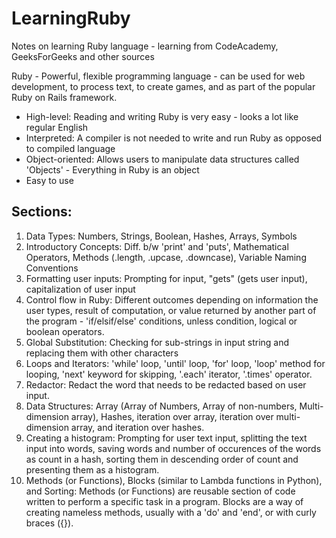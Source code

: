 # LearningRuby
Notes on learning Ruby language - learning from CodeAcademy, GeeksForGeeks and other sources

Ruby - Powerful, flexible programming language - can be used for web development, to process text, to create games, and as part of the popular Ruby on Rails framework.

- High-level: Reading and writing Ruby is very easy - looks a lot like regular English
- Interpreted: A compiler is not needed to write and run Ruby as opposed to compiled language
- Object-oriented: Allows users to manipulate data structures called 'Objects' - Everything in Ruby is an object
- Easy to use

## Sections: 

1. Data Types: Numbers, Strings, Boolean, Hashes, Arrays, Symbols
2. Introductory Concepts: Diff. b/w 'print' and 'puts', Mathematical Operators, Methods (.length, .upcase, .downcase), Variable Naming Conventions
3. Formatting user inputs: Prompting for input, "gets" (gets user input), capitalization of user input
4. Control flow in Ruby: Different outcomes depending on information the user types, result of computation, or value returned by another part of the program - 'if/elsif/else' conditions, unless condition, logical or boolean operators. 
5. Global Substitution: Checking for sub-strings in input string and replacing them with other characters
6. Loops and Iterators: 'while' loop, 'until' loop, 'for' loop, 'loop' method for looping, 'next' keyword for skipping, '.each' iterator, '.times' operator. 
7. Redactor: Redact the word that needs to be redacted based on user input.  
8. Data Structures: Array (Array of Numbers, Array of non-numbers, Multi-dimension array), Hashes, iteration over array, iteration over multi-dimension array, and iteration over hashes.
9. Creating a histogram: Prompting for user text input, splitting the text input into words, saving words and number of occurences of the words as count in a hash, sorting them in descending order of count and presenting them as a histogram.
10. Methods (or Functions), Blocks (similar to Lambda functions in Python), and Sorting: Methods (or Functions) are reusable section of code written to perform a specific task in a program. Blocks are a way of creating nameless methods, usually with a 'do' and 'end', or with curly braces ({}).
